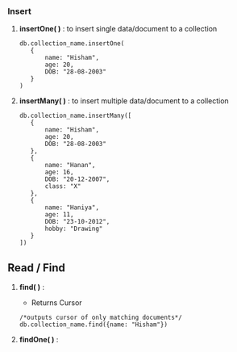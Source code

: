 ### Insert

1. **insertOne( )** : to insert single data/document to a collection
	 ``` 
	db.collection_name.insertOne(
		{
			name: "Hisham",
			age: 20,
			DOB: "28-08-2003"
		}
	)
	 ```
2. **insertMany( )** : to insert multiple data/document to a collection
	 ``` 
	db.collection_name.insertMany([
		{
			name: "Hisham",
			age: 20,
			DOB: "28-08-2003"
		},
		{
			name: "Hanan",
			age: 16,
			DOB: "20-12-2007",
			class: "X"
		},
		{
			name: "Haniya",
			age: 11,
			DOB: "23-10-2012",
			hobby: "Drawing"
		}
	])
	 ```


## Read / Find

1. **find( )** : 
	 * Returns Cursor
	 ``` 
	/*outputs cursor of only matching documents*/
	db.collection_name.find({name: "Hisham"}) 
	 ```

2. **findOne( )** : 